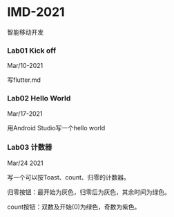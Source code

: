 # IMD-2021
智能移动开发

### Lab01 Kick off

Mar/10-2021

写flutter.md

### Lab02 Hello World

Mar/17-2021

用Android Studio写一个hello world

### Lab03 计数器

Mar/24 2021

写一个可以按Toast、count、归零的计数器。

归零按钮：最开始为灰色，归零后为灰色，其余时间为绿色。

count按钮：双数及开始(0)为绿色，奇数为紫色。

